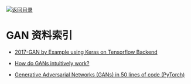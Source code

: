 [![返回目录](https://parg.co/UGo)](https://parg.co/b4z) 


 


 


 



# GAN 资料索引



- [2017-GAN by Example using Keras on Tensorflow Backend](https://parg.co/btF)

- [How do GANs intuitively work?](https://hackernoon.com/how-do-gans-intuitively-work-2dda07f247a1#.4ckgimjdm) 

- [Generative Adversarial Networks (GANs) in 50 lines of code (PyTorch)](http://6me.us/LjcoDA)